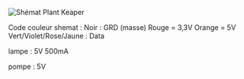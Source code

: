 ![Shémat Plant Keaper](https://github.com/user-attachments/assets/ffa17b72-224f-4cd3-834f-69c288a775a2)

Code couleur shemat : 
Noir : GRD (masse)
Rouge = 3,3V
Orange = 5V
Vert/Violet/Rose/Jaune : Data 



lampe : 
    5V
    500mA

pompe : 
    5V

